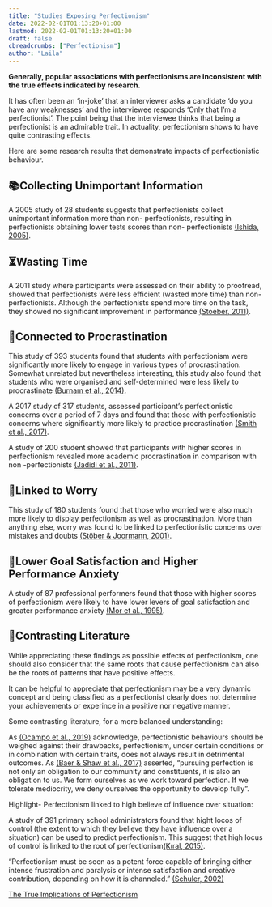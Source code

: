 ```yaml
---
title: "Studies Exposing Perfectionism"
date: 2022-02-01T01:13:20+01:00
lastmod: 2022-02-01T01:13:20+01:00
draft: false
cbreadcrumbs: ["Perfectionism"]
author: "Laila"
---
```


**Generally, popular associations with perfectionisms are inconsistent with the true effects indicated by research.**

It has often been an ‘in-joke’ that an interviewer asks a candidate ‘do you have any weaknesses’ and the interviewee responds ‘Only that I’m a perfectionist’. The point being that the interviewee thinks that being a perfectionist is an admirable trait. In actuality, perfectionism shows to have quite contrasting effects.

Here are some research results that demonstrate impacts of perfectionistic behaviour.

## :books:Collecting Unimportant Information

A 2005 study of 28 students suggests that perfectionists collect unimportant information more than non- perfectionists, resulting in perfectionists obtaining lower tests scores than non- perfectionists [(Ishida, 2005)](/https://psycnet.apa.org/record/2005-05565-005/).


## :hourglass_flowing_sand:Wasting Time

A 2011 study where participants were assessed on their ability to proofread, showed that perfectionists were less efficient (wasted more time) than non- perfectionists. Although the perfectionists spend more time on the task, they showed no significant improvement in performance [(Stoeber, 2011)](/https://www.sciencedirect.com/science/article/pii/S0191886910005179?casa_token=0rX6cjAi8TMAAAAA:LFL556IZk8sAAwmTLb_w5GgiCIZS9sIhsiJDl_fRy4iNdSf8LWoUQEI3X_Rr-goL-RlncvvjEw/).


## :arrows_counterclockwise:Connected to Procrastination

This study of 393 students found that students with perfectionism were significantly more likely to engage in various types of procrastination. 
Somewhat unrelated but nevertheless interesting, this study also found that students who were organised and self-determined were less likely to procrastinate [(Burnam et al., 2014)](/https://www.sciencedirect.com/science/article/pii/S1041608014001885?casa_token=x7vzYmljIA4AAAAA:Dfz-I87TBKuthgQVpVXIVuEny88bNnvx2niw6qv7mgNj48mSDdzac9uIZJPgiCNW3h6w0u-mwQ/).

A 2017 study of 317 students, assessed participant’s perfectionistic concerns over a period of 7 days and found that those with perfectionistic concerns where significantly more likely to practice procrastination [(Smith et al., 2017)](/https://www.sciencedirect.com/science/article/pii/S0191886917301484?casa_token=f50HcWOw6gQAAAAA:jhT0hql4WCjW__g8PN65AeLc-p7q6uUbMYqgbpdRRkMYVkSZI7_AxceiZhYOBpzPfNDC9L6uMg/).

A study of 200 student showed that participants with higher scores in perfectionism revealed more academic procrastination in comparison with non -perfectionists [(Jadidi et al., 2011)](/https://www.sciencedirect.com/science/article/pii/S187704281101929X/).


## :anger:Linked to Worry

This study of 180 students found that those who worried were also much more likely to display perfectionism as well as procrastination. More than anything else, worry was found to be linked to perfectionistic concerns over mistakes and doubts [(Stöber & Joormann, 2001)](/https://link.springer.com/article/10.1023/A:1026474715384/).

## :small_red_triangle_down:Lower Goal Satisfaction and Higher Performance Anxiety

A study of 87 professional performers found that those with higher scores of perfectionism were likely to have lower levers of goal satisfaction and greater performance anxiety [(Mor et al., 1995)](/https://link.springer.com/article/10.1007%2FBF02229695/).

## :white_square_button:Contrasting Literature

While appreciating these findings as possible effects of perfectionism, one should also consider that the same roots that cause perfectionism can also be the roots of patterns that have positive effects.

It can be helpful to appreciate that perfectionism may be a very dynamic concept and being classified as a perfectionist clearly does not determine your achievements or experince in a positive nor negative manner.

Some contrasting literature, for a more balanced understanding:

As [(Ocampo et al., 2019)](/https://onlinelibrary.wiley.com/doi/full/10.1002/job.2400?casa_token=EcxKj7NBqawAAAAA%3AniP4SnfkoeqA2FffQN_OH1PbC3XGxAhuH82uUVSu0m0ebOsbx-_sfo1V-j7eVEcaLsWhTvnpfg4uIQ/) acknowledge, perfectionistic behaviours should be weighed against their drawbacks, perfectionism, under certain conditions or in combination with certain traits, does not always result in detrimental outcomes. As [(Baer & Shaw et al., 2017)](/https://www.researchgate.net/publication/319600056_Falling_in_Love_Again_with_What_We_Do_Academic_Craftsmanship_in_the_Management_Sciences/) asserted, “pursuing perfection is not only an obligation to our community and constituents, it is also an obligation to us. We form ourselves as we work toward perfection. If we tolerate mediocrity, we deny ourselves the opportunity to develop fully”.

Highlight- Perfectionism linked to high believe of influence over situation:

A study of 391 primary school administrators found that hight locos of control (the extent to which they believe they have influence over a situation) can be used to predict perfectionism. This suggest that high locus of control is linked to the root of perfectionism[(Kıral, 2015)](/https://www.sciencedirect.com/science/article/pii/S1877042815011891/).

“Perfectionism must be seen as a potent force capable of bringing either intense frustration and paralysis or intense satisfaction and creative contribution, depending on how it is channeled.” [(Schuler, 2002)](/https://citeseerx.ist.psu.edu/viewdoc/download?doi=10.1.1.893.824&rep=rep1&type=pdf/)

[The True Implications of Perfectionism](/the-true-implications-of-perfectionism/)
